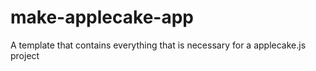 # make-applecake-app
A template that contains everything that is necessary for a applecake.js project 
